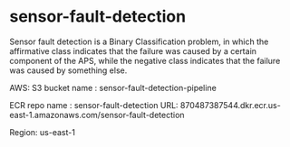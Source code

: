 # sensor-fault-detection
Sensor fault detection is a Binary Classification problem, in which the affirmative class indicates that the failure was caused by a certain component of the APS, while the negative class indicates that the failure was caused by something else.



AWS:
S3 bucket name : sensor-fault-detection-pipeline

ECR repo name : sensor-fault-detection
URL:  870487387544.dkr.ecr.us-east-1.amazonaws.com/sensor-fault-detection

Region:
us-east-1